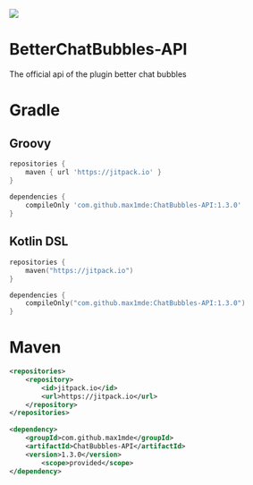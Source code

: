 [![](https://jitpack.io/v/max1mde/ChatBubbles-API.svg)](https://jitpack.io/#max1mde/ChatBubbles-API)


# BetterChatBubbles-API
The official api of the plugin better chat bubbles

# Gradle

## Groovy
```groovy
repositories {
	maven { url 'https://jitpack.io' }
}
    
dependencies {
	compileOnly 'com.github.max1mde:ChatBubbles-API:1.3.0'
}
```

## Kotlin DSL
```kotlin
repositories {
    maven("https://jitpack.io")
}

dependencies {
    compileOnly("com.github.max1mde:ChatBubbles-API:1.3.0")
}
```

# Maven
  
```xml
<repositories>
	<repository>
		<id>jitpack.io</id>
		<url>https://jitpack.io</url>
	</repository>
</repositories>
  
<dependency>
	<groupId>com.github.max1mde</groupId>
	<artifactId>ChatBubbles-API</artifactId>
	<version>1.3.0</version>
        <scope>provided</scope>
</dependency>
```
